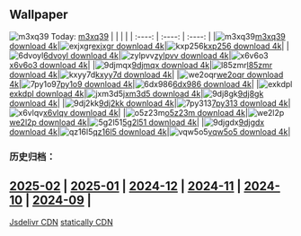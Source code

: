 ## Wallpaper
![m3xq39](https://w.wallhaven.cc/full/m3/wallhaven-m3xq39.jpg) Today: [m3xq39](https://th.wallhaven.cc/small/m3/m3xq39.jpg)
|      |      |      |
| :----: | :----: | :----: |
|![m3xq39](https://th.wallhaven.cc/small/m3/m3xq39.jpg)[m3xq39 download 4k](https://wallhaven.cc/w/m3xq39)|![exjxgr](https://th.wallhaven.cc/small/ex/exjxgr.jpg)[exjxgr download 4k](https://wallhaven.cc/w/exjxgr)|![kxp256](https://th.wallhaven.cc/small/kx/kxp256.jpg)[kxp256 download 4k](https://wallhaven.cc/w/kxp256)|
|![6dvoyl](https://th.wallhaven.cc/small/6d/6dvoyl.jpg)[6dvoyl download 4k](https://wallhaven.cc/w/6dvoyl)|![zylpvv](https://th.wallhaven.cc/small/zy/zylpvv.jpg)[zylpvv download 4k](https://wallhaven.cc/w/zylpvv)|![x6v6o3](https://th.wallhaven.cc/small/x6/x6v6o3.jpg)[x6v6o3 download 4k](https://wallhaven.cc/w/x6v6o3)|
|![9djmqx](https://th.wallhaven.cc/small/9d/9djmqx.jpg)[9djmqx download 4k](https://wallhaven.cc/w/9djmqx)|![l85zmr](https://th.wallhaven.cc/small/l8/l85zmr.jpg)[l85zmr download 4k](https://wallhaven.cc/w/l85zmr)|![kxyy7d](https://th.wallhaven.cc/small/kx/kxyy7d.jpg)[kxyy7d download 4k](https://wallhaven.cc/w/kxyy7d)|
|![we2oqr](https://th.wallhaven.cc/small/we/we2oqr.jpg)[we2oqr download 4k](https://wallhaven.cc/w/we2oqr)|![7py1o9](https://th.wallhaven.cc/small/7p/7py1o9.jpg)[7py1o9 download 4k](https://wallhaven.cc/w/7py1o9)|![6dx986](https://th.wallhaven.cc/small/6d/6dx986.jpg)[6dx986 download 4k](https://wallhaven.cc/w/6dx986)|
|![exkdpl](https://th.wallhaven.cc/small/ex/exkdpl.jpg)[exkdpl download 4k](https://wallhaven.cc/w/exkdpl)|![jxm3d5](https://th.wallhaven.cc/small/jx/jxm3d5.jpg)[jxm3d5 download 4k](https://wallhaven.cc/w/jxm3d5)|![9dj8gk](https://th.wallhaven.cc/small/9d/9dj8gk.jpg)[9dj8gk download 4k](https://wallhaven.cc/w/9dj8gk)|
|![9dj2kk](https://th.wallhaven.cc/small/9d/9dj2kk.jpg)[9dj2kk download 4k](https://wallhaven.cc/w/9dj2kk)|![7py313](https://th.wallhaven.cc/small/7p/7py313.jpg)[7py313 download 4k](https://wallhaven.cc/w/7py313)|![x6vlqv](https://th.wallhaven.cc/small/x6/x6vlqv.jpg)[x6vlqv download 4k](https://wallhaven.cc/w/x6vlqv)|
|![o5z23m](https://th.wallhaven.cc/small/o5/o5z23m.jpg)[o5z23m download 4k](https://wallhaven.cc/w/o5z23m)|![we2l2p](https://th.wallhaven.cc/small/we/we2l2p.jpg)[we2l2p download 4k](https://wallhaven.cc/w/we2l2p)|![5g2l51](https://th.wallhaven.cc/small/5g/5g2l51.jpg)[5g2l51 download 4k](https://wallhaven.cc/w/5g2l51)|
|![9djgdx](https://th.wallhaven.cc/small/9d/9djgdx.jpg)[9djgdx download 4k](https://wallhaven.cc/w/9djgdx)|![qz16l5](https://th.wallhaven.cc/small/qz/qz16l5.jpg)[qz16l5 download 4k](https://wallhaven.cc/w/qz16l5)|![vqw5o5](https://th.wallhaven.cc/small/vq/vqw5o5.jpg)[vqw5o5 download 4k](https://wallhaven.cc/w/vqw5o5)|

### 历史归档：
[2025-02](https://github.com/april-projects/april-wallpaper/tree/main/picture/2025-02/) | [2025-01](https://github.com/april-projects/april-wallpaper/tree/main/picture/2025-01/) | [2024-12](https://github.com/april-projects/april-wallpaper/tree/main/picture/2024-12/) | [2024-11](https://github.com/april-projects/april-wallpaper/tree/main/picture/2024-11/) | [2024-10](https://github.com/april-projects/april-wallpaper/tree/main/picture/2024-10/) | [2024-09](https://github.com/april-projects/april-wallpaper/tree/main/picture/2024-09/) | 
---
[Jsdelivr CDN](https://cdn.jsdelivr.net/gh/april-projects/april-wallpaper/api.json)
[statically CDN](https://cdn.statically.io/gh/april-projects/april-wallpaper/main/api.json)